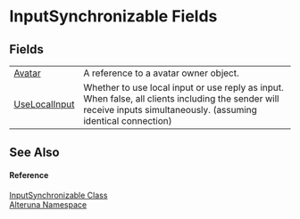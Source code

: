 # InputSynchronizable Fields




## Fields
<table>
<tr>
<td><a href="F_Alteruna_InputSynchronizable_Avatar">Avatar</a></td>
<td>A reference to a avatar owner object.</td></tr>
<tr>
<td><a href="F_Alteruna_InputSynchronizable_UseLocalInput">UseLocalInput</a></td>
<td>Whether to use local input or use reply as input. When false, all clients including the sender will receive inputs simultaneously. (assuming identical connection)</td></tr>
</table>

## See Also


#### Reference
<a href="T_Alteruna_InputSynchronizable">InputSynchronizable Class</a>  
<a href="N_Alteruna">Alteruna Namespace</a>  
